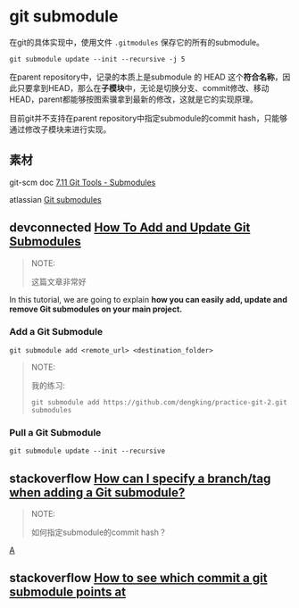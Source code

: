# git submodule



在git的具体实现中，使用文件 `.gitmodules` 保存它的所有的submodule。



```shell
git submodule update --init --recursive -j 5
```



在parent repository中，记录的本质上是submodule 的 HEAD 这个**符合名称**，因此只要拿到HEAD，那么在**子模块**中，无论是切换分支、commit修改、移动HEAD，parent都能够按图索骥拿到最新的修改，这就是它的实现原理。

目前git并不支持在parent repository中指定submodule的commit hash，只能够通过修改子模块来进行实现。



## 素材

git-scm doc [7.11 Git Tools - Submodules](https://git-scm.com/book/en/v2/Git-Tools-Submodules) 

atlassian [Git submodules](https://www.atlassian.com/git/tutorials/git-submodule)



## devconnected [How To Add and Update Git Submodules](https://devconnected.com/how-to-add-and-update-git-submodules/)

> NOTE: 
>
> 这篇文章非常好

In this tutorial, we are going to explain **how you can easily add, update and remove Git submodules on your main project.**

### Add a Git Submodule

```shell
git submodule add <remote_url> <destination_folder>
```

> NOTE: 
>
> 我的练习:
>
> ```shell
> git submodule add https://github.com/dengking/practice-git-2.git submodules
> ```
>
> 



### Pull a Git Submodule

```shell
git submodule update --init --recursive
```



## stackoverflow [How can I specify a branch/tag when adding a Git submodule?](https://stackoverflow.com/questions/1777854/how-can-i-specify-a-branch-tag-when-adding-a-git-submodule)

> NOTE:
>
> 如何指定submodule的commit hash？

[A](https://stackoverflow.com/a/18797720/10173843)



## stackoverflow [How to see which commit a git submodule points at](https://stackoverflow.com/questions/20655073/how-to-see-which-commit-a-git-submodule-points-at)